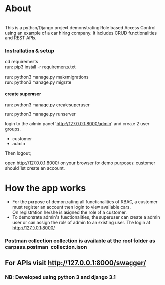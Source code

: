 # About 
<br/>
This is a python/Django project demonstrating Role based Access Control using an example of a car hiring company. It includes CRUD functionalities and REST APIs.   


### Instrallation & setup
cd requirements  
run: pip3 install -r requirements.txt  
<br/>
run: python3 manage.py makemigrations  
run: python3 manage.py migrate  

#### create superuser  
run: python3 manage.py createsuperuser  

run: python3 manage.py runserver    

login to the admin panel 'http://127.0.0.1:8000/admin' and create 2 user groups.  
- customer  
- admin  

Then logout;


open http://127.0.0.1:8000/ on your browser
for demo purposes: customer should 1st create an account.

# How the app works
- For the purpose of demontrating all functionalities of RBAC, a customer must register an account then login to view available cars.  
On registration he/she is asigned the role of a customer.<br/>
- To demontrate admin's functionalities, the superuser can create a admin user or can assign the role of admin to an existing user. The login at http://127.0.0.1:8000/  

### Postman collection collection is available at the root folder as carpass.postman_collection.json  

## For APIs visit http://127.0.0.1:8000/swagger/



### NB: Developed using python 3 and django 3.1

